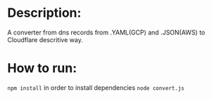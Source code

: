 # Description:
A converter from dns records from .YAML(GCP) and .JSON(AWS) to Cloudflare descritive way.

# How to run:
`npm install` in order to install dependencies
`node convert.js`